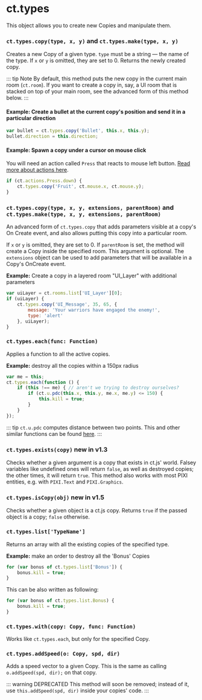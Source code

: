 # ct.types

This object allows you to create new Copies and manipulate them.

### `ct.types.copy(type, x, y)` and `ct.types.make(type, x, y)`

Creates a new Copy of a given type. `type` must be a string — the name of the type. If `x` or `y` is omitted, they are set to 0. Returns the newly created copy.

::: tip Note
By default, this method puts the new copy in the current main room (`ct.room`). If you want to create a copy in, say, a UI room that is stacked on top of your main room, see the advanced form of this method below.
:::

#### Example: Create a bullet at the current copy's position and send it in a particular direction

```js
var bullet = ct.types.copy('Bullet', this.x, this.y);
bullet.direction = this.direction;
```

#### Example: Spawn a copy under a cursor on mouse click

You will need an action called `Press` that reacts to mouse left button. [Read more about actions here](actions.html).

```js
if (ct.actions.Press.down) {
    ct.types.copy('Fruit', ct.mouse.x, ct.mouse.y);
}
```

### `ct.types.copy(type, x, y, extensions, parentRoom)` and  `ct.types.make(type, x, y, extensions, parentRoom)`

An advanced form of `ct.types.copy` that adds parameters visible at a copy's On Create event, and also allows putting this copy into a particular room.

If `x` or `y` is omitted, they are set to 0. If `parentRoom` is set, the method will create a Copy inside the specified room. This argument is optional. The `extensions` object can be used to add parameters that will be available in a Copy's OnCreate event.

**Example:** Create a copy in a layered room "UI_Layer" with additional parameters

```js
var uiLayer = ct.rooms.list['UI_Layer'][0];
if (uiLayer) {
    ct.types.copy('UI_Message', 35, 65, {
        message: 'Your warriors have engaged the enemy!',
        type: 'alert'
    }, uiLayer);
}
```

### `ct.types.each(func: Function)`

Applies a function to all the active copies.

**Example:** destroy all the copies within a 150px radius

```js
var me = this;
ct.types.each(function () {
    if (this !== me) { // aren't we trying to destroy ourselves?
        if (ct.u.pdc(this.x, this.y, me.x, me.y) <= 150) {
            this.kill = true;
        }
    }
});
```

::: tip
`ct.u.pdc` computes distance between two points. This and other similar functions can be found [here](ct.u.html).
:::

### `ct.types.exists(copy)` <badge>new in v1.3</badge>

Checks whether a given argument is a copy that exists in ct.js' world. Falsey variables like undefined ones will return `false`, as well as destroyed copies; the other times, it will return `true`. This method also works with most PIXI entities, e.g. with `PIXI.Text` and `PIXI.Graphics`.

### `ct.types.isCopy(obj)` <badge>new in v1.5</badge>
Checks whether a given object is a ct.js copy. Returns `true` if the passed object is a copy; `false` otherwise.

### `ct.types.list['TypeName']`

Returns an array with all the existing copies of the specified type.

**Example:** make an order to destroy all the 'Bonus' Copies

```js
for (var bonus of ct.types.list['Bonus']) {
    bonus.kill = true;
}
```

This can be also written as following:

```js
for (var bonus of ct.types.list.Bonus) {
    bonus.kill = true;
}
```

### `ct.types.with(copy: Copy, func: Function)`

Works like `ct.types.each`, but only for the specified Copy.

### `ct.types.addSpeed(o: Copy, spd, dir)`

Adds a speed vector to a given Copy. This is the same as calling `o.addSpeed(spd, dir);` on that copy.

::: warning DEPRECATED
This method will soon be removed; instead of it, use `this.addSpeed(spd, dir)` inside your copies' code.
:::